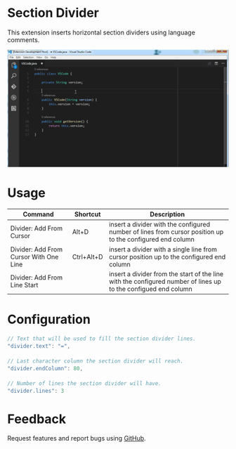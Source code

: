 # Section Divider

This extension inserts horizontal section dividers using language comments.

![Section Divider example](https://raw.githubusercontent.com/dinhani/vscode-section-divider/master/images/vscode-divider-example.gif)

# Usage

| Command | Shortcut | Description |
|---------|----------|-------------|
| Divider: Add From Cursor| Alt+D | insert a divider with the configured number of lines from cursor position up to the configured end column|
| Divider: Add From Cursor With One Line| Ctrl+Alt+D | insert a divider with a single line from cursor position up to the configured end column|
| Divider: Add From Line Start | | insert a divider from the start of the line with the configured number of lines up to the configued end column|

# Configuration

```javascript
// Text that will be used to fill the section divider lines.
"divider.text": "=",

// Last character column the section divider will reach.
"divider.endColumn": 80,

// Number of lines the section divider will have.
"divider.lines": 3
```

# Feedback

Request features and report bugs using [GitHub](https://github.com/dinhani/vscode-section-divider).